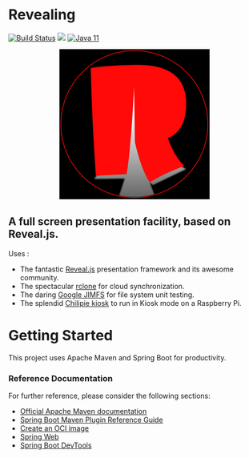 # Revealing

[![Build Status](https://github.com/bcopy/revealing/workflows/Maven%20CI/badge.svg)](https://github.com/bcopy/revealing/actions)
[![](https://jitpack.io/v/bcopy/revealing.svg)](https://jitpack.io/#bcopy/revealing)
[![Java 11](https://img.shields.io/badge/Java-11-purple "Java 11")](https://java.com)

<p align="center">
<img alt="Revealing logo" src="revealing.png">
</p>

## A full screen presentation facility, based on Reveal.js.

Uses :
* The fantastic [Reveal.js](https://revealjs.com/) presentation framework and its awesome community.
* The spectacular [rclone](https://rclone.org/) for cloud synchronization.
* The daring [Google JIMFS](https://github.com/google/jimfs) for file system unit testing.
* The splendid [Chilipie kiosk](https://github.com/futurice/chilipie-kiosk) to run in Kiosk mode on a Raspberry Pi.


# Getting Started

This project uses Apache Maven and Spring Boot for productivity.

### Reference Documentation
For further reference, please consider the following sections:

* [Official Apache Maven documentation](https://maven.apache.org/guides/index.html)
* [Spring Boot Maven Plugin Reference Guide](https://docs.spring.io/spring-boot/docs/2.3.0.RELEASE/maven-plugin/reference/html/)
* [Create an OCI image](https://docs.spring.io/spring-boot/docs/2.3.0.RELEASE/maven-plugin/reference/html/#build-image)
* [Spring Web](https://docs.spring.io/spring-boot/docs/2.3.0.RELEASE/reference/htmlsingle/#boot-features-developing-web-applications)
* [Spring Boot DevTools](https://docs.spring.io/spring-boot/docs/2.3.0.RELEASE/reference/htmlsingle/#using-boot-devtools)

